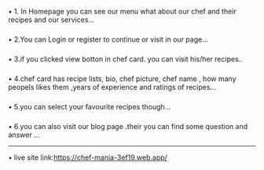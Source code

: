 • 1. In Homepage you can see our menu what about our chef and their recipes and our services...

###

• 2.You can Login or register to continue or visit in our page...

###

• 3.if you clicked view botton in chef card. you can visit his/her recipes..

###

• 4.chef card has recipe lists, bio, chef picture, chef name , how many peopels likes them ,years of experience and ratings of recipes...

###

• 5.you can select your favourite recipes though...

###

• 6.you can also visit our blog page .their you can find some question and answer ...

---

• live site link:https://chef-mania-3ef19.web.app/
